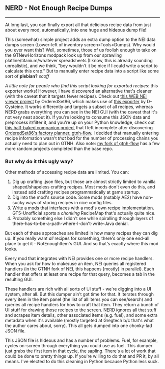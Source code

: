 ## NERD - Not Enough Recipe Dumps

---

At long last, you can finally export all that delicious recipe data from just about every mod, automatically, into one huge and hideous dump file!

This (somewhat) simple project adds an extra dump option to the NEI data dumps screen (Lower-left of inventory screen>Tools>Dumps).
Why would you ever want this? Well, sometimes, those of us foolish enough to take on the GTNewHorizons modpack look up from our sprawling platline/titanium/whatever spreadsheets (I know, this is already sounding unrealistic), and we think, "boy wouldn't it be nice if I could write a script to calculate this crap." But to manually enter recipe data into a script like some sort of __plebian?__ *scoff*

*A little note for people who find this script looking for exported recipes*: this exporter works! However, I have discovered an alternative that's cleaner (with the caveat that it targets fewer recipes). Check out [this WEB NEI viewer project](https://github.com/OrderedSet86/webnei-solid) by OrderedSet86, which makes use of [this exporter](https://github.com/D-Cysteine/nesql-exporter) by D-Cysteine. It works differently and targets a subset of all recipes, whereas NERD grabs everything you can see in the NEI GUI (with the caveat that it's not very neat about it). If you're looking to consume this JSON data and preprocess it/filter it, and you're up on your Python knowledge, check out [this half-baked companion project](https://github.com/Hermanoid/NERDConverter/) that I left incomplete after discovering [OrderedSet86's factory planner, gtnh-flow](https://github.com/OrderedSet86/gtnh-flow/). I decided that manually entering recipe information wasn't *that* bad for the number of processing chains you actually need to plan out in GTNH. Also note: [my fork of gtnh-flow](https://github.com/Hermanoid/gtnh-flow-projects/) has a few more random projects completed than the base repo.

### But why do it this ugly way?

Other methods of accessing recipe data are limited. You can:
1. Dig up crafting .json files, but those are almost strictly limited to vanilla shaped/shapeless crafting recipes. Most mods don't even do this, and instead add crafting recipes programmatically at game startup.
2. Dig into the mod's source code. Some mods (notably AE2) have non-sucky ways of storing recipes in nice config files.
3. Write a mods that interfaces with a mod's own recipe implementation. GT5-Unofficial sports a *chonking* RecipeMap that's actually quite nice.
4. Probably something else I didn't see while spiralling through layers of there-has-to-be-a-path-where-I-don't-write-Java denial.

But each of these approaches are limited in how many recipes they can dig up. If you really want *all* recipes for something, there's only one end-all place to get it - NotEnoughItem's GUI. And so that's exactly where this mod looks.

Every mod that integrates with NEI provides one or more recipe handlers. When you ask for how to make/use an item, NEI queries all registered handlers (in the GTNH fork of NEI, this happens [mostly] in parallel). Each handler that offers at least one recipe for that query, becomes a tab in the resulting GUI.

These handlers are rich with all sorts of UI stuff - we're digging into a UI system, after all. But this dumper ain't got time for that. It iterates through every item in the item panel (the list of all items you can see/search) and queries all recipe handlers for how to craft that item. They return a bunch of UI stuff for drawing those recipes to the screen. NERD ignores all that stuff and scrapes item details, other associated items (e.g. fuel), and some extra metadata when it's available (mostly targeted at Gregtech b/c that's what the author cares about, sorry). This all gets dumped into one chonky-lad JSON file.

This JSON file is hideous and has a number of problems. Fuel, for example, cycles on-screen through everything you could use as fuel. This dumper just grabs the first item in that cycle, the sapling. There's a lot of work that could be done to pretty things up. If you're willing to do that and PR it, by all means. I've elected to do this cleaning in Python because Python less suck.
